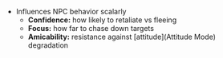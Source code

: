 - Influences NPC behavior scalarly
	- **Confidence:** how likely to retaliate vs fleeing
	- **Focus:** how far to chase down targets
	- **Amicability:** resistance against [attitude](Attitude Mode) degradation